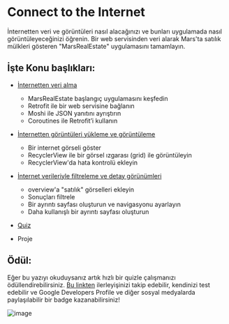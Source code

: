 # Connect to the Internet

İnternetten veri ve görüntüleri nasıl alacağınızı ve bunları uygulamada nasıl görüntüleyeceğinizi öğrenin. Bir web servisinden veri alarak Mars'ta satılık mülkleri gösteren "MarsRealEstate" uygulamasını tamamlayın.

## İşte Konu başlıkları:

- [İnternetten veri alma](https://github.com/serkanalc/Android-Kotlin-Fundamentals/tree/main/Part%2008%20-%20Connect%20to%20the%20Internet/Dok%C3%BCman%201%20-%20%C4%B0nternetten%20Veri%20Alma)
  - MarsRealEstate başlangıç uygulamasını keşfedin
  - Retrofit ile bir web servisine bağlanın
  - Moshi ile JSON yanıtını ayrıştırın
  - Coroutines ile Retrofit’i kullanın

- [İnternetten görüntüleri yükleme ve görüntüleme](https://github.com/serkanalc/Android-Kotlin-Fundamentals/tree/main/Part%2008%20-%20Connect%20to%20the%20Internet/Dok%C3%BCman%202%20-%20%C4%B0nternetten%20g%C3%B6r%C3%BCnt%C3%BCleri%20y%C3%BCkleme%20ve%20g%C3%B6r%C3%BCnt%C3%BCleme)
  - Bir internet görseli göster
  - RecyclerView ile bir görsel ızgarası (grid) ile görüntüleyin
  - RecyclerView'da hata kontrolü ekleyin
 
- [İnternet verileriyle filtreleme ve detay görünümleri](https://github.com/serkanalc/Android-Kotlin-Fundamentals/tree/main/Part%2008%20-%20Connect%20to%20the%20Internet/Dok%C3%BCman%203%20-%20%C4%B0nternet%20verileriyle%20g%C3%B6r%C3%BCn%C3%BCmleri%20filtreleyin%20ve%20olu%C5%9Fturun)
  - overview'a "satılık" görselleri ekleyin
  - Sonuçları filtrele
  - Bir ayrıntı sayfası oluşturun ve navigasyonu ayarlayın
  - Daha kullanışlı bir ayrıntı sayfası oluşturun
  
- [Quiz](https://github.com/serkanalc/Android-Kotlin-Fundamentals/tree/main/Part%2008%20-%20Connect%20to%20the%20Internet/Quiz)
- Proje

## Ödül:

Eğer bu yazıyı okuduysanız artık hızlı bir quizle çalışmanızı ödüllendirebilirsiniz. [Bu linkten](https://developer.android.com/courses/quizzes/kotlin-fundamentals-eight/kotlin-fundamentals-eight?continue=https%3A%2F%2Fdeveloper.android.com%2Fcourses%2Fpathways%2Fkotlin-fundamentals-eight%23quiz-%2Fcourses%2Fquizzes%2Fkotlin-fundamentals-eight%2Fkotlin-fundamentals-eight) 
ilerleyişinizi takip edebilir, kendinizi test edebilir ve Google Developers Profile ve diğer sosyal medyalarda paylaşılabilir
bir badge kazanabilirsiniz!

![image](https://user-images.githubusercontent.com/29903779/150093067-70b02342-687f-456f-b6cc-f781d698a318.png)

